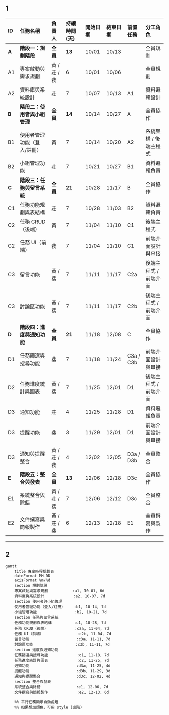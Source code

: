 ## 1

| ID    | 任務名稱             | 負責人       | 持續時間 (天) | 開始日期  | 結束日期  | 前置任務      | 分工角色         |
| :---- | :--------------- | :-------- | :------- | :---- | :---- | :-------- | :----------- |
| **A** | **階段一：規劃階段**     | **全員**    | **13**   | 10/01 | 10/13 |           | 全員規劃         |
| A1    | 專案啟動與需求規劃        | 黃 / 莊 / 裴 | 6        | 10/01 | 10/06 |           | 全員規劃         |
| A2    | 資料庫與系統設計         | 莊         | 7        | 10/07 | 10/13 | A1        | 資料邏輯設計       |
| **B** | **階段二：使用者與小組管理** | **全員**    | **14**   | 10/14 | 10/27 | A         | 全員協作         |
| B1    | 使用者管理功能（登入/註冊）   | 黃         | 7        | 10/14 | 10/20 | A2        | 系統架構 / 後端主程式 |
| B2    | 小組管理功能           | 莊         | 7        | 10/21 | 10/27 | B1        | 資料邏輯負責       |
| **C** | **階段三：任務與留言系統**  | **全員**    | **21**   | 10/28 | 11/17 | B         | 全員協作         |
| C1    | 任務功能規劃與表結構       | 莊         | 7        | 10/28 | 11/03 | B2        | 資料邏輯負責       |
| C2   | 任務 CRUD（後端）      | 黃         | 7        | 11/04 | 11/10 | C1        | 後端主程式        |
| C2   | 任務 UI（前端）        | 裴         | 7        | 11/04 | 11/10 | C1        | 前端介面設計與串接    |
| C3   | 留言功能             | 黃 / 裴     | 7        | 11/11 | 11/17 | C2a       | 後端主程式 / 前端介面 |
| C3   | 討論區功能            | 黃 / 裴     | 7        | 11/11 | 11/17 | C2b       | 後端主程式 / 前端介面 |
| **D** | **階段四：進度與通知功能**  | **全員**    | **21**   | 11/18 | 12/08 | C         | 全員協作         |
| D1    | 任務篩選與搜尋功能        | 裴         | 7        | 11/18 | 11/24 | C3a / C3b | 前端介面設計與串接    |
| D2    | 任務進度統計與圖表        | 黃 / 裴     | 7        | 11/25 | 12/01 | D1        | 後端主程式 / 前端介面 |
| D3   | 通知功能             | 莊         | 4        | 11/25 | 11/28 | D1        | 資料邏輯負責       |
| D3   | 提醒功能             | 裴         | 3        | 11/29 | 12/01 | D1        | 前端介面設計與串接    |
| D3   | 通知與提醒整合          | 黃 / 莊 / 裴 | 4        | 12/02 | 12/05 | D3a / D3b | 全員整合         |
| **E** | **階段五：整合與發表**    | **全員**    | **13**   | 12/06 | 12/18 | D3c       | 全員協作         |
| E1    | 系統整合與除錯          | 黃 / 莊 / 裴 | 7        | 12/06 | 12/12 | D3c       | 全員整合         |
| E2    | 文件撰寫與簡報製作        | 黃 / 莊 / 裴 | 6        | 12/13 | 12/18 | E1        | 全員撰寫與製作      |




---
## 2
```mermaid
gantt
    title 專案時程規劃表
    dateFormat MM-DD
    axisFormat %m/%d
    section 規劃階段
    專案啟動與需求規劃           :a1, 10-01, 6d
    資料庫與系統設計             :a2, 10-07, 7d
    section 使用者與小組管理
    使用者管理功能（登入/註冊）    :b1, 10-14, 7d
    小組管理功能                 :b2, 10-21, 7d
    section 任務與留言系統
    任務功能規劃與表結構          :c1, 10-28, 7d
    任務 CRUD（後端）            :c2a, 11-04, 7d
    任務 UI（前端）               :c2b, 11-04, 7d
    留言功能                     :c3a, 11-11, 7d
    討論區功能                   :c3b, 11-11, 7d
    section 進度與通知功能
    任務篩選與搜尋功能             :d1, 11-18, 7d
    任務進度統計與圖表             :d2, 11-25, 7d
    通知功能                     :d3a, 11-25, 4d
    提醒功能                     :d3b, 11-29, 3d
    通知與提醒整合                :d3c, 12-02, 4d
    section 整合與發表
    系統整合與除錯                :e1, 12-06, 7d
    文件撰寫與簡報製作             :e2, 12-13, 6d

    %% 平行任務顯示自動處理
    %% 如果想加顏色，可用 style (進階)

```

